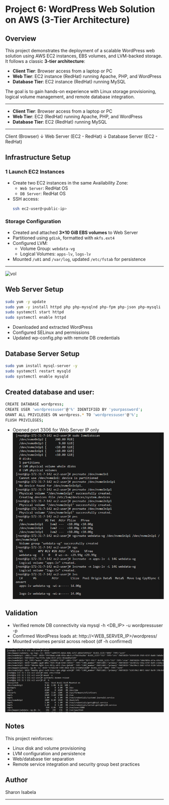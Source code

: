#  Project 6: WordPress Web Solution on AWS (3-Tier Architecture)

## Overview
This project demonstrates the deployment of a scalable WordPress web solution using AWS EC2 instances, EBS volumes, and LVM-backed storage. It follows a classic **3-tier architecture**:

- **Client Tier**: Browser access from a laptop or PC
- **Web Tier**: EC2 instance (RedHat) running Apache, PHP, and WordPress
- **Database Tier**: EC2 instance (RedHat) running MySQL

The goal is to gain hands-on experience with Linux storage provisioning, logical volume management, and remote database integration.

---


- **Client Tier**: Browser access from a laptop or PC
- **Web Tier**: EC2 (RedHat) running Apache, PHP, and WordPress
- **Database Tier**: EC2 (RedHat) running MySQL

---

Client (Browser) ↓ Web Server (EC2 - RedHat) ↓ Database Server (EC2 - RedHat)


## Infrastructure Setup

### 1️ Launch EC2 Instances
- Create two EC2 instances in the same Availability Zone:
  - `Web Server`: RedHat OS
  - `DB Server`: RedHat OS
- SSH access:
  ```bash
  ssh ec2-user@<public-ip>

### Storage Configuration
- Created and attached **3×10 GiB EBS volumes** to Web Server
- Partitioned using `gdisk`, formatted with `mkfs.ext4`
- Configured LVM:
  - Volume Group: `webdata-vg`
  - Logical Volumes: `apps-lv`, `logs-lv`
- Mounted `/u01` and `/var/log`, updated `/etc/fstab` for persistence

---
![vol](./imgs/vols.png)

##  Web Server Setup

```bash
sudo yum -y update
sudo yum -y install httpd php php-mysqlnd php-fpm php-json php-mysqli
sudo systemctl start httpd
sudo systemctl enable httpd
```


- Downloaded and extracted WordPress
- Configured SELinux and permissions
- Updated wp-config.php with remote DB credentials

## Database Server Setup
```bash
sudo yum install mysql-server -y
sudo systemctl restart mysqld
sudo systemctl enable mysqld
```

##  Created database and user:
```bash
CREATE DATABASE wordpress;
CREATE USER 'wordpressuser'@'%' IDENTIFIED BY 'yourpassword';
GRANT ALL PRIVILEGES ON wordpress.* TO 'wordpressuser'@'%';
FLUSH PRIVILEGES;
```


- Opened port 3306 for Web Server IP only
![parttion](./imgs/fil.png)
## Validation
- Verified remote DB connectivity via mysql -h <DB_IP> -u wordpressuser -p
- Confirmed WordPress loads at:
http://<WEB_SERVER_IP>/wordpress/
- Mounted volumes persist across reboot (df -h confirmed)

![ver](./imgs/ver.png)

## Notes
This project reinforces:
- Linux disk and volume provisioning
- LVM configuration and persistence
- Web/database tier separation
- Remote service integration and security group best practices

## Author
Sharon Isabela

---



